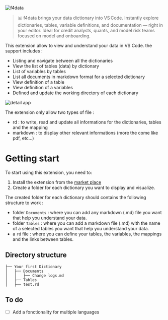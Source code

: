 ![f4data](https://img.shields.io/badge/f4data-0.3.0-blue)

> 📊 f4data brings your data dictionary into VS Code. Instantly explore dictionaries, tables, variable definitions, and documentation — right in your editor. Ideal for credit analysts, quants, and model risk teams focused on model and onboarding.

This extension allow to view and understand your data in VS Code. the support includes :
- Listing and navigate between all the dictionaries
- View the list of tables (data) by dictionary
- List of variables by tables
- List all documents in markdown format for a selected dictionary
- View definition of a table
- View definition of a variables
- Defined and update the working directory of each dictionary

![detail app](https://res.cloudinary.com/lokalistic/image/upload/v1753987940/vscode_ext/f4ext-vscode.gif)

The extension only allow two types of file :

- rd : to write, read and update all informations for the dictionaries, tables and the mapping
- markdown : to display other relevant informations (more the come like pdf, etc...)

# Getting start

To start using this extension, you need to:

1. Install the extension from the [market place](https://marketplace.visualstudio.com/items?itemName=yves0003.f4data)
2. Create a folder for each dictionary you want to display and visualize.

The created folder for each dictionary should contains the following structure to work :

- folder `Documents` : where you can add any markdown (.md) file you want that help you understand your data.
- folder `Tables` : where you can add a markdown file (.md) with the name of a selected tables you want that help you understand your data.
- a `rd` file : where you can define your tables, the variables, the mappings and the links between tables.

## Directory structure

```
├── Your first Dictionary
│   ├── Documents
│   │   ├── Change logs.md
│   ├── Tables
│   ├── test.rd

```

## To do

- [ ] Add a fonctionality for multiple languages
